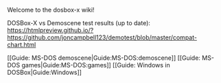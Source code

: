 Welcome to the dosbox-x wiki!

DOSBox-X vs Demoscene test results (up to date): https://htmlpreview.github.io/?https://github.com/joncampbell123/demotest/blob/master/compat-chart.html

[[Guide: MS-DOS demoscene|Guide:MS-DOS:demoscene]]
[[Guide: MS-DOS games|Guide:MS-DOS:games]]
[[Guide: Windows in DOSBox|Guide:Windows]]
